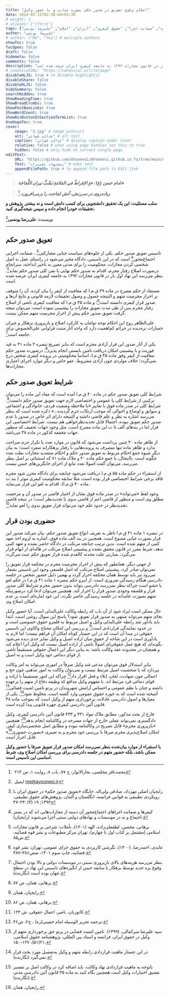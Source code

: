 ```yaml
---
title: "امکان وقوع تعویق در صدور حکم بصورت غیابی و با حضور وکیل"
date: 2024-02-11T02:30:44+03:30
# weight: 1
# aliases: ["/first"]
tags: ["قانون مجازات اسلامی", "تعویق صدور حکم", "جایگزین حبس", "آیین دادرسی کیفری", "بازپروری", "اصلاح مجرم", "شرایط تعویق", "وکیل مدافع", "دادگاه", "قاضی", "مجازات", "ضمانت اجرا", "حقوق کیفری", "ایران", "اسلام", "علیرضا یونسی"]
author: "علیرضا یونسی"
# author: ["Me", "You"] # multiple authors
showToc: true
TocOpen: false
draft: false
hidemeta: false
comments: false
description: "تاسیس تعویق صدور حکم، یکی از جلوه‌های سیاست جنایی مشارکتی، ضمانت اجرایی اجتماع‌محور  است که در این تاسیس، دادگاه مخیر می‌شود در راستای عمل به اصل شخصی کردن مجازات، محکومیت را برای مدتی معین به تاخیر انداخته، سرانجام درصورت اصلاح رفتار مجرم، اقدام به صدور حکم نهایی یا نفی کلی صدور حکم نماید. بنظر می‌رسد این نهاد اول بار در قانون مجازات ۱۳۹۲ به جامعه کیفری ایران عرضه شده است."
# canonicalURL: "https://canonical.url/to/page"
disableHLJS: true # to disable highlightjs
disableShare: false
disableHLJS: false
hideSummary: false
searchHidden: true
ShowReadingTime: true
ShowBreadCrumbs: true
ShowPostNavLinks: true
ShowWordCount: true
ShowRssButtonInSectionTermList: true
UseHugoToc: true
cover:
    image: "3.jpg" # image path/url
    alt: "عدالت قضائی" # alt text
    caption: "عدالت قضائی" # display caption under cover
    relative: false # when using page bundles set this to true
    hidden: false # only hide on current single page
editPost:
    URL: "https://github.com/AYoonesi/AYoonesi.github.io_fa/tree/main/content"
    Text: "پیشنهاد تغییرات" # edit text
    appendFilePath: true # to append file path to Edit link
---
```




> **امام حسن (ع)*: «وَ الاِفراطُ في المَلامَةِ يَشُبُّ نيران اللِّجاجَة»***

> **_زياده‌روی در سرزنش، آتش لجاجت را برمی‌افروزد._**[^1]


 **سلب مسئلیت: این یک تحقیق دانشجویی برای کسب دانش است و نه بیشتر. پژوهش و تحقیقات خودرا انجام داده و سپس نتیجه‌گیری کنید.**


نویسنده: **علی‌رضا یونسی**[^2]


---

## تعویق صدور حکم

تاسیس تعویق صدور حکم، یکی از جلوه‌های سیاست جنایی مشارکتی[^3] ، ضمانت اجرایی اجتماع‌محور[^4] است که در این تاسیس، دادگاه مخیر می‌شود در راستای عمل به اصل شخصی کردن مجازات، محکومیت را برای مدتی معین به تاخیر انداخته، سرانجام درصورت اصلاح رفتار مجرم، اقدام به صدور حکم نهایی یا نفی کلی صدور حکم نماید[^5]. بنظر می‌رسد این نهاد اول بار در قانون مجازات ۱۳۹۲ به جامعه کیفری ایران عرضه شده است.

مستفاد از حکم مصرح در ماده ۳۹ ق.م.ا که معافیت از کیفر را بیان کرده، آن را متوقف بر احراز مجرمیت متهم و النتیجه حصول و وصول تحقیقات لازمه قانونی و نتایج آن‌ها و صدور قرار کیفری دانسته است[^6]؛ و ماده ۴۵ ق.م.ا که معافیت کیفری ناشی از اصلاح رفتار مجرم پس از طی مدت تعویق مجازات را پیشبینی نموده است، می‌توان نتیجه گرفت تعویق صدور حکم پیش از احراز مجرمیت متهم ممکن نیست. 

علی‌الظاهر روح این احکام توجه توامان به کارکرد اصلاح و بازپروری بزهکار و جبران خسارات بزه‌دیده در جرائم کم‌اهمیت دارد که واجد آثار مثبت فراوانی علی‌الخصوص برای جامعه است[^7].

یکی از آثار صدور این قرار آزادی مجرم است که بنابر تصریح تبصره ۲ ماده ۴۱ به قید فوریت و با پیشبینی امکان دریافت تامین بایستی انجام پذیرد[^8]. درصورت صدور حکم معافیت از کیفر وفق ماده ۴۵ ق.م.ا، اساسا محکومیتی در پرونده کیفری شخص درج نمی‌گردد؛ خلاف مواردی چون آزادی مشروط، عفو خاص و دیگر موارد اجرای اعتباری مجازات‌ها.

## شرایط تعویق صدور حکم

شرایط کلی تعویق صدور حکم در ماده ۴۰ ق.م.ا آمده است که مفاد این ماده را می‌توان ترکیبی از شرایط کلی یا عمومی و اختصاصی لازم جهت تعویق صدور حکم دانست[^9]. شرایط کلی در صدر ماده فوق با تعابیر «با ملاحظه وضعیت فردی، خانوادگی و اجتماعی و سوابق و اوضاع و احوالی که موجب ارتکاب جرم گردیده...» ذکره شده است که بنظر می‌رسد اشاره به نظر و علم قاضی داشته و النتیجه دارای اثر خاص در صدور یا عدم صدور حکم تعویق نبوده، احتمالا قابل تجدیدنظرخواهی هم نیست. شرایط اختصاصی این قرار اما در بندهای الف تا ت این ماده مصرح است، مثل وجود جهات تخفیف که منظور جهات مخففه کذکور در ماده ۳۸ می‌باشد.

از ظاهر ماده ۴۰ چنین برداشت می‌شود که قانون در موارد تعدد یا تکرار جرم صراحت ندارد و ظاهر ماده تنها منصرف به پرونده‌هایی با رفتار بزهکارانه منفرد است؛ به بیان دیگر شیوه جمع احکام مربوط به تعویق صدور حکم و احکام متشدید مجازات بعلت تعدد چگونه است. بااینحال، با جمع حکم ماده ۴۰ و ملاک ماده ۷۱ که استثنائی بر اصل بنظر می‌رسد، می‌توان گفت اصولا تعدد مانع از اجرای جایگزین‌های حبس نیست. 

از استقراء در حکم ماده ۵۵ ق.م.ا دریافت می‌شود چنانچه برای دادگاه محرز شود مجرم فاقد برخی شرایط اختصاصی قرار بوده است، مثلا سابقه محکومیت کیفری موثر ( بند ت  ماده ۴۰ ق.م.ا)، اقدام به لغو این قرار می‌نماید.

وجود لفظ «می‌تواند» در صدر ماده فوق نشان از اختیار قاضی در صدور آن و مرجعیت مطلق وی است و منظور از قاضی اعم از قاضی بدوی یا تجدیدنظر است؛ در نتیجه قاضی تجدیدنظر در حدود علم خود می‌تواند قرار تعویق بدوی را لغو نماید[^10].

## حضوری بودن قرار

در تبصره ۱ ماده ۴۱ ق.م.ا ناظر به تعریف انواع تعویق صدور حکم، بیان می‌کند صدور این قرار بصورت غیابی ممنوع است. همچنین در بند الف ماده فوق، اشاره به لزوم اخذ تعهد کتبی از متهم شده است. بدین ترتیب چنانچه مرتکب در دادگاه حاضر نشده و تعهد کتبی ندهد، شرط مقرر در قانون محقق نشده و پیشبینی اصلاح مرتکب در هاله‌ای از ابهام قرار می‌گیرد، بعبارتی علت محدثه کالعدم شده قرار تعویق حکم عبث می‌گردد.

از جهتی دیگر، همانطور که پیش از احراز مجرمیت مجرم در محکمه قرار تعویق را نمی‌توان صادر کرد، پیشبینی اصلاح مرتکب که اصل فلسفی وجود این تاسیس بشمار می‌رود نیز باید توسط همان محکمه احراز گردد و بهمین دلیل حضور شخص در جلسه دادرسی هنگام رسیدگی ضروری است. از اینرو حکم تبصره ۱ ماده ۴۱ ق.م.ا در حکم لغو یا حشو است چراکه بنظر نمی‌رسد دادرسی بتواند بدون حضور مجرم شرایط کلی صدور قرار و فلسفه وجودی صدور قرار را احراز کند. همچنین می‌توان ادعا کرد درصورتیکه متهم بصورت عامدانه در جلسه رسیدگی حاضر نگردد، این خود اماره‌ای است بر عدم امکان اصلاح وی.

حال ممکن است ایراد شود از آن باب که رابطه وکالت علی‌البدلی است، آیا حضور وکیل بجای متهم می‌تواند منتهی به صدور قرار تعویق شود؟ پاسخ این سوال روشن است، ابتدا باید یادآور شد رابطه علی‌البدلی وکیل و اصیل مربوط به قلمرو حقوق خصوصی است و در حدود نمایندگی قراردادی است[^11] و بررسی این امکان محتاج واکاوی این تاسیس حقوقی در مبدا آن است که در این جستار کوتاه امکان آن فراهم نیست؛ اما لازم به یادآوری است در این شاخه از حقوق میان اراده اصیل و وکیل تمایز جدی دیده می‌شود بگونه‌ای که هیچ عمل حقوقی‌ای اصولاً ناشی از اراده اصیل نیست که وکیل آنرا اعلام کند و همچنان در محدوده عقد وکالت باشد: به بیانی دیگر این اعمال حقوقی مستقیماً ناشی از قوای دماغی خود وکیل است و نه اصیل.

بنابر استدلال فوق می‌توان مدعی شد وکیل صرفاً در اموری می‌تواند به امر وکالت بپردازد که با شخصیت اصیل مرتبط نیست و نمی‌توان وکالت به امور مذهبی چون حج و اعمالی چون شهادت، لعان، ایلاء و فعل اقرار داد[^12] چراکه این امور مستقیماً با اراده و قوای دماغی فرد مرتبط اند. با مفهوم وکیل مدافع که وظیفه دفاع از متهم را برعهده داشته و چنان با نظم عمومی و احساس آرامش شهروندان در پرتو تامین امنیت قضائی[^13] آمیخته شده است که به حوزه حقوق عمومی وارد گشته است، مخلوط شود[^14]. یکی از معیارها و اصول دادرسی عادلانه، برخورداری متهم از وکیل است که بموجب ماده ۴۸ قانون آئین دادرسی کیفری چهره قانونی پیدا کرده است.

فارغ از بحث مذکور، مطابق ملاک مواد ۳۳۱ و ۴۳۳ قانون آئین دادرسی کیفری، وکیل دادگستری نمی‌تواند عملی خارج از جهات مصرحه در وکالتنامه انجام بدهد[^15]؛ همچنین «بازپروری مجرم» قابل تصریح در وکالتنامه نبوده و مطابق اصل شخصی‌سازی کیفر، امکان اصلاح‌پذیری مجرم صرفا با بررسی خود مجرم و به تعبیری «بصورت حضوری[^16]» قابل احراز است.

**با استقراء از موارد بیان‌شده بنظر نمی‌رسد امکان صدور قرار تعویق صرفا با حضور وکیل ممکن باشد، بلکه حضور متهم در جلسه دادرسی برای بررسی امکان اصلاح وی، شرط اساسی این تاسیس است.**


  [^1]: محمدباقر مجلسى، بحارالانوار، ج ۷۷، باب ۸، روايت ۱، ص ۲۱۴

  [^2]: ایمیل me@ayoonesi.ir

  [^3]: رایجیان اصلی مهرداد، صادقی ولی‌اله. جایگاه «تعویق صدور حکم» در حقوق ایران با رویکردی تطبیقی به قوانین فرانسه، انگلستان و آلمان. پژوهش‌های حقوق تطبیقی. ۱۳۹۴; ۱۹ (۳) :۲۳-۴۷

  [^4]: کیفرها و ضمانت اجراهای اجتماع‌محور آن دسته از مجازات‌هایی اند که در بستر اجتماع و نه در موسسات و نهادهای دولتی سنتی اجرا می‌شوند (رایجیان).

  [^5]: برهانی، محسن، لطفعلی‌زاده، الهه (۱۴۰۱)، تأملات: شرحی بر قانون مجازات اسلامی (مشتمل بر کتاب اول تا چهارم)، تهران مرکز مطبوعات و نشر قوه قضائیه، ص۸۵.

  [^6]: عابدی، احمدرضا، (۱۴۰۰)، نگرشی کاربردی به حقوق جزای عمومی، تهران: نشر قوه قضائیه، چاپ سوم ۱۴۰۱، صص۳۸۶-۳۸۷.

  [^7]: بنظر می‌رسد هزینه‌های بالای بازپروری سنتی در موسسات دولتی و بالا بودن احتمال وقوع بزه جدید توسط بزهکار با سابقه حبس از انگیزه‌های تاسیس این نهاد در سطح جهان بوده است (نگارنده).

  [^8]: برهانی، همان، ص ۸۷.

  [^9]: رایجیان، همان.

  [^10]: برهانی، همان، ص ۸۶.

  [^11]: کاتوزیان، ناصر، اعمال حقوقی، ش ۱۲۳.

  [^12]: ترجمه تحریر الوسیله امام خمینی(ره) ، ج۲، ص۴۶.

  [^13]: سید علیرضا میرکمالی، (۱۳۹۹). تامین امنیت قضایی در پرتو حق برخورداری متهم از وکیل در حقوق ایران، فرانسه و اسناد بین المللی، پژوهشنامه حقوق اسلامی، ۲۱(۵۱)، ۱۲۷-۱۵۰.

  [^14]: در این جستار ماهیت قراردادی رابطه متهم و وکیل به‌تفصیل مورد بحث قرار نمی‌گیرد (نگارنده).

  [^15]: باتوجه به ماهیت قراردادی نهاد وکالت، باید اضافه کرد در وکالت اصل بر تفسیر مضیق اختیارات وکیل است همچنین نگاه کنید به ماده ۳۵ قانون آئین دادرسی مدنی (نگارنده).

  [^16]: رایجیان، همان.